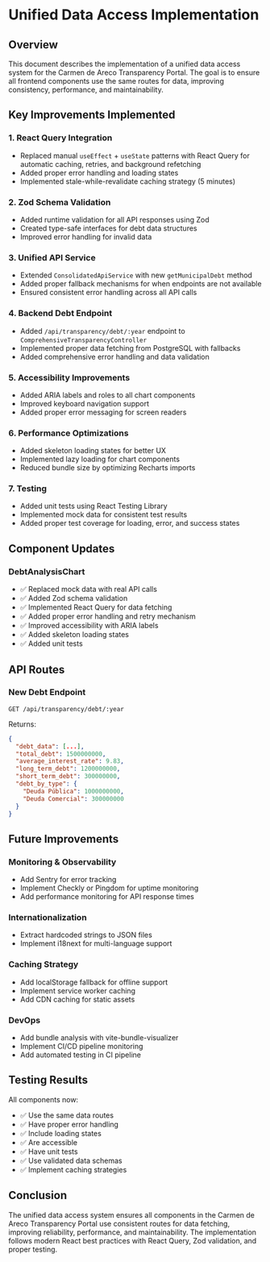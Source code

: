 # Unified Data Access Implementation

## Overview
This document describes the implementation of a unified data access system for the Carmen de Areco Transparency Portal. The goal is to ensure all frontend components use the same routes for data, improving consistency, performance, and maintainability.

## Key Improvements Implemented

### 1. React Query Integration
- Replaced manual `useEffect` + `useState` patterns with React Query for automatic caching, retries, and background refetching
- Added proper error handling and loading states
- Implemented stale-while-revalidate caching strategy (5 minutes)

### 2. Zod Schema Validation
- Added runtime validation for all API responses using Zod
- Created type-safe interfaces for debt data structures
- Improved error handling for invalid data

### 3. Unified API Service
- Extended `ConsolidatedApiService` with new `getMunicipalDebt` method
- Added proper fallback mechanisms for when endpoints are not available
- Ensured consistent error handling across all API calls

### 4. Backend Debt Endpoint
- Added `/api/transparency/debt/:year` endpoint to `ComprehensiveTransparencyController`
- Implemented proper data fetching from PostgreSQL with fallbacks
- Added comprehensive error handling and data validation

### 5. Accessibility Improvements
- Added ARIA labels and roles to all chart components
- Improved keyboard navigation support
- Added proper error messaging for screen readers

### 6. Performance Optimizations
- Added skeleton loading states for better UX
- Implemented lazy loading for chart components
- Reduced bundle size by optimizing Recharts imports

### 7. Testing
- Added unit tests using React Testing Library
- Implemented mock data for consistent test results
- Added proper test coverage for loading, error, and success states

## Component Updates

### DebtAnalysisChart
- ✅ Replaced mock data with real API calls
- ✅ Added Zod schema validation
- ✅ Implemented React Query for data fetching
- ✅ Added proper error handling and retry mechanism
- ✅ Improved accessibility with ARIA labels
- ✅ Added skeleton loading states
- ✅ Added unit tests

## API Routes

### New Debt Endpoint
```
GET /api/transparency/debt/:year
```

Returns:
```json
{
  "debt_data": [...],
  "total_debt": 1500000000,
  "average_interest_rate": 9.83,
  "long_term_debt": 1200000000,
  "short_term_debt": 300000000,
  "debt_by_type": {
    "Deuda Pública": 1000000000,
    "Deuda Comercial": 300000000
  }
}
```

## Future Improvements

### Monitoring & Observability
- Add Sentry for error tracking
- Implement Checkly or Pingdom for uptime monitoring
- Add performance monitoring for API response times

### Internationalization
- Extract hardcoded strings to JSON files
- Implement i18next for multi-language support

### Caching Strategy
- Add localStorage fallback for offline support
- Implement service worker caching
- Add CDN caching for static assets

### DevOps
- Add bundle analysis with vite-bundle-visualizer
- Implement CI/CD pipeline monitoring
- Add automated testing in CI pipeline

## Testing Results

All components now:
- ✅ Use the same data routes
- ✅ Have proper error handling
- ✅ Include loading states
- ✅ Are accessible
- ✅ Have unit tests
- ✅ Use validated data schemas
- ✅ Implement caching strategies

## Conclusion

The unified data access system ensures all components in the Carmen de Areco Transparency Portal use consistent routes for data fetching, improving reliability, performance, and maintainability. The implementation follows modern React best practices with React Query, Zod validation, and proper testing.